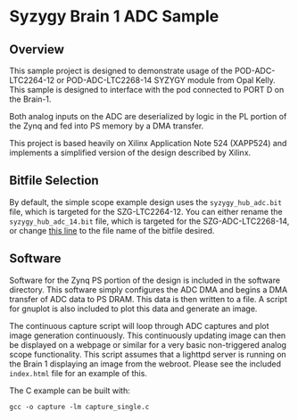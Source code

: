 # Syzygy Brain 1 ADC Sample

## Overview

This sample project is designed to demonstrate usage of the POD-ADC-LTC2264-12 
or POD-ADC-LTC2268-14 SYZYGY module from Opal Kelly. This sample is designed 
to interface with the pod connected to PORT D on the Brain-1.

Both analog inputs on the ADC are deserialized by logic in the PL portion
of the Zynq and fed into PS memory by a DMA transfer.

This project is based heavily on Xilinx Application Note 524 (XAPP524) and
implements a simplified version of the design described by Xilinx.

## Bitfile Selection

By default, the simple scope example design uses the `syzygy_hub_adc.bit` file,
which is targeted for the SZG-LTC2264-12. You can either rename the
`syzygy_hub_adc_14.bit` file, which is targeted for the SZG-ADC-LTC2268-14, or
change [this line](https://github.com/SYZYGYfpga/brain-fs/blob/master/www/simple-scope/setup.py#L12) to the file name of the bitfile desired.

## Software

Software for the Zynq PS portion of the design is included in the software
directory. This software simply configures the ADC DMA and begins a DMA
transfer of ADC data to PS DRAM. This data is then written to a file. A script
for gnuplot is also included to plot this data and generate an image.

The continuous capture script will loop through ADC captures and plot image
generation continuously. This continuously updating image can then be displayed
on a webpage or similar for a very basic non-triggered analog scope
functionality. This script assumes that a lighttpd server is running on the
Brain 1 displaying an image from the webroot. Please see the included
`index.html` file for an example of this.

The C example can be built with:

`gcc -o capture -lm capture_single.c`
